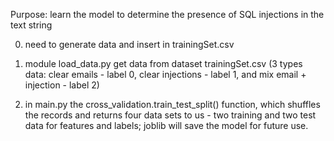 Purpose: learn the model to determine the presence of SQL injections in the text string

0. need to generate data and insert in trainingSet.csv

1. module load_data.py get data from dataset trainingSet.csv (3 types data: clear emails - label 0, clear injections - label 1, and mix email + injection - label 2)

2. in main.py the cross_validation.train_test_split() function, which shuffles the records and returns four data sets to us - two training and two test data for features and labels;
joblib will save the model for future use.